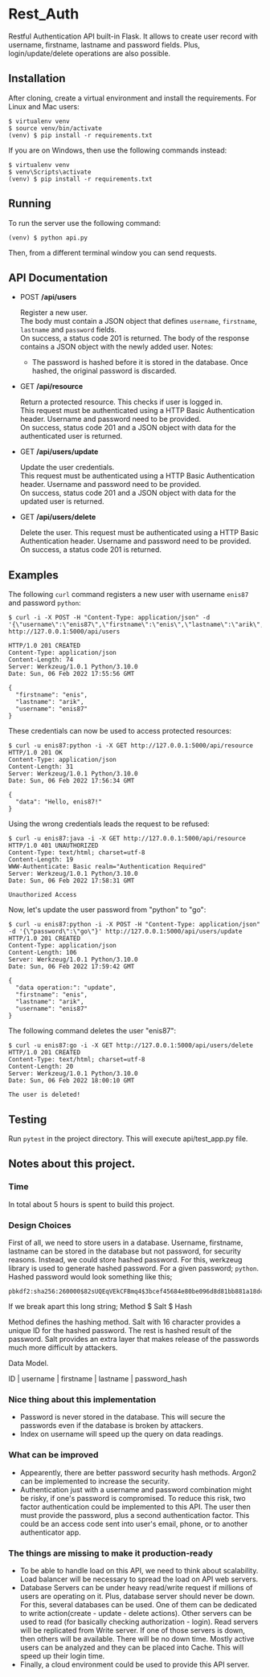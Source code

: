 # Rest_Auth

Restful Authentication API built-in Flask. It allows to create user record with username, firstname, lastname and password fields.
Plus, login/update/delete operations are also possible.

## Installation

After cloning, create a virtual environment and install the requirements. For Linux and Mac users:

    $ virtualenv venv
    $ source venv/bin/activate
    (venv) $ pip install -r requirements.txt

If you are on Windows, then use the following commands instead:

    $ virtualenv venv
    $ venv\Scripts\activate
    (venv) $ pip install -r requirements.txt

## Running

To run the server use the following command:

    (venv) $ python api.py

Then, from a different terminal window you can send requests.

## API Documentation

- POST **/api/users**

    Register a new user.<br>
    The body must contain a JSON object that defines `username`, `firstname`, `lastname` and `password` fields.<br>
    On success, a status code 201 is returned. The body of the response contains a JSON object with the newly added user.
    Notes:
    - The password is hashed before it is stored in the database. Once hashed, the original password is discarded.

- GET **/api/resource**

    Return a protected resource. This checks if user is logged in.<br>This request must be authenticated using a HTTP Basic Authentication header. Username and password need to be provided.<br>
    On success, status code 201 and a JSON object with data for the authenticated user is returned.<br>

- GET **/api/users/update**

    Update the user credentials.<br>
    This request must be authenticated using a HTTP Basic Authentication header. Username and password need to be provided.<br>
    On success, status code 201 and a JSON object with data for the updated user is returned.<br>

- GET **/api/users/delete**
  
    Delete the user.
    This request must be authenticated using a HTTP Basic Authentication header. Username and password need to be provided.<br>
    On success, a status code 201 is returned.<br>

## Examples

The following `curl` command registers a new user with username `enis87` and password `python`:

```
$ curl -i -X POST -H "Content-Type: application/json" -d '{\"username\":\"enis87\",\"firstname\":\"enis\",\"lastname\":\"arik\",\"password\":\"python\"}' http://127.0.0.1:5000/api/users

HTTP/1.0 201 CREATED
Content-Type: application/json
Content-Length: 74
Server: Werkzeug/1.0.1 Python/3.10.0
Date: Sun, 06 Feb 2022 17:55:56 GMT

{
  "firstname": "enis",
  "lastname": "arik",
  "username": "enis87"
}
```

These credentials can now be used to access protected resources:

```
$ curl -u enis87:python -i -X GET http://127.0.0.1:5000/api/resource
HTTP/1.0 201 OK
Content-Type: application/json
Content-Length: 31
Server: Werkzeug/1.0.1 Python/3.10.0
Date: Sun, 06 Feb 2022 17:56:34 GMT

{
  "data": "Hello, enis87!"
}
```

Using the wrong credentials leads the request to be refused:

```
$ curl -u enis87:java -i -X GET http://127.0.0.1:5000/api/resource
HTTP/1.0 401 UNAUTHORIZED
Content-Type: text/html; charset=utf-8
Content-Length: 19
WWW-Authenticate: Basic realm="Authentication Required"
Server: Werkzeug/1.0.1 Python/3.10.0
Date: Sun, 06 Feb 2022 17:58:31 GMT

Unauthorized Access
```

Now, let's update the user password from "python" to "go":

```
$ curl -u enis87:python -i -X POST -H "Content-Type: application/json" -d '{\"password\":\"go\"}' http://127.0.0.1:5000/api/users/update
HTTP/1.0 201 CREATED
Content-Type: application/json
Content-Length: 106
Server: Werkzeug/1.0.1 Python/3.10.0
Date: Sun, 06 Feb 2022 17:59:42 GMT

{
  "data operation:": "update",
  "firstname": "enis",
  "lastname": "arik",
  "username": "enis87"
}
```

The following command deletes the user "enis87":

```
$ curl -u enis87:go -i -X GET http://127.0.0.1:5000/api/users/delete 
HTTP/1.0 201 CREATED
Content-Type: text/html; charset=utf-8
Content-Length: 20
Server: Werkzeug/1.0.1 Python/3.10.0
Date: Sun, 06 Feb 2022 18:00:10 GMT

The user is deleted!
```

## Testing

Run `pytest` in the project directory. This will execute api/test_app.py file.

## Notes about this project.
### Time
In total about 5 hours is spent to build this project.

### Design Choices
First of all, we need to store users in a database. Username, firstname, lastname can be stored in the database but not password, for security reasons. 
Instead, we could store hashed password. For this, werkzeug library is used to generate hashed password. 
For a given password; `python`. Hashed password would look something like this; 

    pbkdf2:sha256:260000$82sUQEqVEkCFBmq4$3bcef45684e80be096d8d81bb881a18dcd0b662ac7cd14c55d411b7417200685

If we break apart this long string;
    Method $ Salt $ Hash

Method defines the hashing method. Salt with 16 character provides a unique ID for the hashed password. The rest is hashed result of the password. Salt provides an extra layer that makes release of the passwords much more difficult by attackers. 

Data Model. 

ID | username | firstname | lastname | password_hash

### Nice thing about this implementation
- Password is never stored in the database. This will secure the passwords even if the database is broken by attackers.
- Index on username will speed up the query on data readings. 

### What can be improved
- Appearently, there are better password security hash methods. Argon2 can be implemented to increase the security. 
- Authentication just with a username and password combination might be risky, if one's password is compromised. To reduce this risk, two factor authentication could be implemented to this API. The user then must provide the password, plus a second authentication factor. This could be an access code sent into user's email, phone, or to another authenticator app. 

### The things are missing to make it production-ready
- To be able to handle load on this API, we need to think about scalability. Load balancer will be necessary to spread the load on API web servers.
- Database Servers can be under heavy read/write request if millions of users are operating on it. Plus, database server should never be down. For this, several databases can be used. 
One of them can be dedicated to write action(create - update - delete actions). Other servers can be used to read (for basically checking authorization - login). 
Read servers will be replicated from Write server. If one of those servers is down, then others will be available. There will be no down time.
Mostly active users can be analyzed and they can be placed into Cache. This will speed up their login time. 
- Finally, a cloud environment could be used to provide this API server. 

